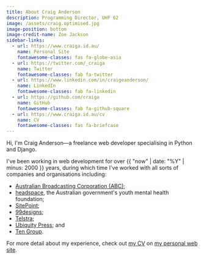 ```yaml
---
title: About Craig Anderson
description: Programming Director, UHF 62
image: /assets/craig.optimised.jpg
image-position: bottom
image-credit-name: Zoe Jackson
sidebar-links:
  - url: https://www.craiga.id.au/
    name: Personal Site
    fontawesome-classes: fas fa-globe-asia
  - url: https://twitter.com/_craiga
    name: Twitter
    fontawesome-classes: fab fa-twitter
  - url: https://www.linkedin.com/in/craigeanderson/
    name: LinkedIn
    fontawesome-classes: fab fa-linkedin
  - url: https://github.com/craiga
    name: GitHub
    fontawesome-classes: fab fa-github-square
  - url: https://www.craiga.id.au/cv
    name: CV
    fontawesome-classes: fas fa-briefcase
---
```


Hi, I'm Craig Anderson—a freelance web developer specialising in Python and Django.

I've been working in web development for over {{ "now" | date: "%Y" | minus: 2000 }} years, during which time I've worked with all sorts of companies and organisations including:

 * [Australian Broadcasting Corporation (ABC)](http://www.abc.net.au);
 * [headspace](http://headspace.org.au), the Australian government's youth mental health foundation;
 * [SitePoint](http://sitepoint.com);
 * [99designs](http://99designs.com);
 * [Telstra](http://telstra.com);
 * [Ubiquity Press](http://ubiquitypress.com); and
 * [Ten Group](http://tengroup.com).

For more detail about my experience, check out [my CV](http://craiga.id.au/cv) on [my personal web site](http://craiga.id.au).
